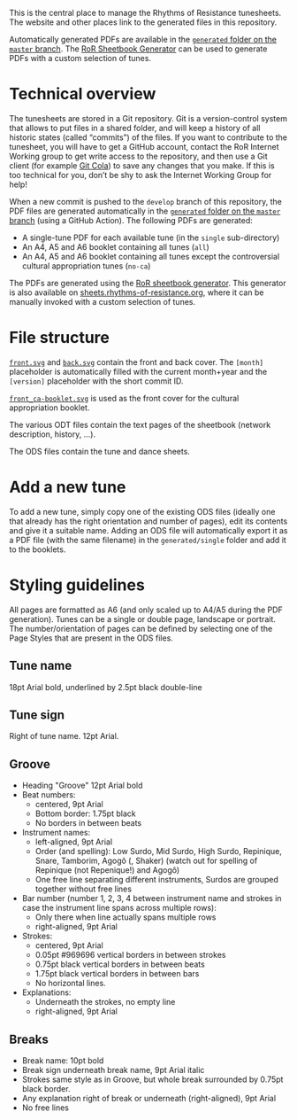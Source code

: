 This is the central place to manage the Rhythms of Resistance tunesheets. The website and other places link to the generated files in this repository.

Automatically generated PDFs are available in the [`generated` folder on the `master` branch](https://github.com/rhythms-of-resistance/sheetbook/tree/master/generated). The [RoR Sheetbook Generator](https://sheets.rhythms-of-resistance.org/) can be used to generate PDFs with a custom selection of tunes.

# Technical overview

The tunesheets are stored in a Git repository. Git is a version-control system that allows to put files in a shared folder, and will keep a history of all historic states (called “commits”) of the files. If you want to contribute to the tunesheet, you will have to get a GitHub account, contact the RoR Internet Working group to get write access to the repository, and then use a Git client (for example [Git Cola](https://git-cola.github.io/)) to save any changes that you make. If this is too technical for you, don’t be shy to ask the Internet Working Group for help!

When a new commit is pushed to the `develop` branch of this repository, the PDF files are generated automatically in the [`generated` folder on the `master` branch](https://github.com/rhythms-of-resistance/sheetbook/tree/master/generated) (using a GitHub Action). The following PDFs are generated:
* A single-tune PDF for each available tune (in the `single` sub-directory)
* An A4, A5 and A6 booklet containing all tunes (`all`)
* An A4, A5 and A6 booklet containing all tunes except the controversial cultural appropriation tunes (`no-ca`)

The PDFs are generated using the [RoR sheetbook generator](https://github.com/rhythms-of-resistance/sheetbook-generator). This generator is also available on [sheets.rhythms-of-resistance.org](https://sheets.rhythms-of-resistance.org/), where it can be manually invoked with a custom selection of tunes.


# File structure

[`front.svg`](./front.svg) and [`back.svg`](./back.svg) contain the front and back cover. The `[month]` placeholder is automatically filled with the current month+year and the `[version]` placeholder with the short commit ID.

[`front_ca-booklet.svg`](front_ca-booklet.svg) is used as the front cover for the cultural appropriation booklet.

The various ODT files contain the text pages of the sheetbook (network description, history, ...).

The ODS files contain the tune and dance sheets.


# Add a new tune

To add a new tune, simply copy one of the existing ODS files (ideally one that already has the right orientation and number of pages), edit its contents and give it a suitable name. Adding an ODS file will automatically export it as a PDF file (with the same filename) in the `generated/single` folder and add it to the booklets.


# Styling guidelines

All pages are formatted as A6 (and only scaled up to A4/A5 during the PDF generation). Tunes can be a single or double page, landscape or portrait. The number/orientation of pages can be defined by selecting one of the Page Styles that are present in the ODS files.

## Tune name

18pt Arial bold, underlined by 2.5pt black double-line

## Tune sign

Right of tune name. 12pt Arial.

## Groove

* Heading "Groove" 12pt Arial bold
* Beat numbers:
    * centered, 9pt Arial
    * Bottom border: 1.75pt black
    * No borders in between beats
* Instrument names:
    * left-aligned, 9pt Arial
    * Order (and spelling): Low Surdo, Mid Surdo, High Surdo, Repinique, Snare, Tamborim, Agogô (, Shaker) (watch out for spelling of Repinique (not Repenique!) and Agogô)
    * One free line separating different instruments, Surdos are grouped together without free lines
* Bar number (number 1, 2, 3, 4 between instrument name and strokes in case the instrument line spans across multiple rows):
    * Only there when line actually spans multiple rows
    * right-aligned, 9pt Arial
* Strokes:
    * centered, 9pt Arial
    * 0.05pt #969696 vertical borders in between strokes
    * 0.75pt black vertical borders in between beats
    * 1.75pt black vertical borders in between bars
    * No horizontal lines.
* Explanations:
    * Underneath the strokes, no empty line
    * right-aligned, 9pt Arial

## Breaks

* Break name: 10pt bold
* Break sign underneath break name, 9pt Arial italic
* Strokes same style as in Groove, but whole break surrounded by 0.75pt black border.
* Any explanation right of break or underneath (right-aligned), 9pt Arial
* No free lines
